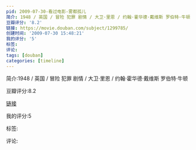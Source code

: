 ```yaml
---
pid: 2009-07-30-看过电影-雾都孤儿
简介: 1948 / 英国 / 冒险 犯罪 剧情 / 大卫·里恩 / 约翰·霍华德·戴维斯 罗伯特·牛顿
豆瓣评分: '8.2'
链接: https://movie.douban.com/subject/1299785/
创建时间: '2009-07-30 15:48:21'
我的评分: '5'
标签:
评论:
tags: [douban]
categories: [timeline]
---
```

简介:1948 / 英国 / 冒险 犯罪 剧情 / 大卫·里恩 / 约翰·霍华德·戴维斯 罗伯特·牛顿

豆瓣评分:8.2

[链接](https://movie.douban.com/subject/1299785/)

我的评分:5

标签:

评论:

